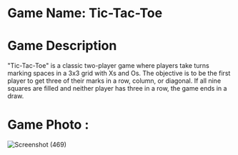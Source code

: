# Game Name: Tic-Tac-Toe

# Game Description
"Tic-Tac-Toe" is a classic two-player game where players take turns marking spaces in a 3x3 grid with Xs and Os. The objective is to be the first player to get three of their marks in a row, column, or diagonal. If all nine squares are filled and neither player has three in a row, the game ends in a draw.

# Game Photo :

![Screenshot (469)](https://github.com/user-attachments/assets/308efa0e-d7c9-4864-8d89-a9e33bd1df20)
